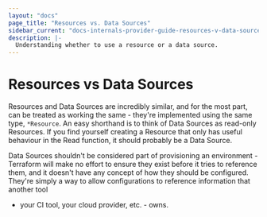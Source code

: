```yaml
---
layout: "docs"
page_title: "Resources vs. Data Sources"
sidebar_current: "docs-internals-provider-guide-resources-v-data-sources"
description: |-
  Understanding whether to use a resource or a data source.
---
```


# Resources vs Data Sources

Resources and Data Sources are incredibly similar, and for the most part, can
be treated as working the same - they're implemented using the same type,
`*Resource`. An easy shorthand is to think of Data Sources as read-only
Resources. If you find yourself creating a Resource that only has useful
behaviour in the Read function, it should probably be a Data Source.

Data Sources shouldn't be considered part of provisioning an environment -
Terraform will make no effort to ensure they exist before it tries to reference
them, and it doesn't have any concept of how they should be configured. They're
simply a way to allow configurations to reference information that another tool
- your CI tool, your cloud provider, etc. - owns.
